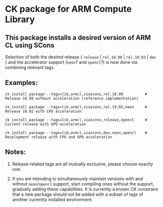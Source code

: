 # CK package for ARM Compute Library

## This package installs a desired version of ARM CL using SCons

Selection of both the desired release { `release` | `rel.18.08` | `rel.19.02` | `dev` } and the accelerator support (`neon`? and `opencl`?) is now done via combining relevant tags.

## Examples:
```
ck install package --tags=lib,armcl,viascons,rel.18.08			# Release 18.08 without acceleration (reference implementation)

ck install package --tags=lib,armcl,viascons,rel.19.02,neon		# Release 19.02 with CPU acceleration

ck install package --tags=lib,armcl,viascons,release,opencl		# Current release with GPU acceleration

ck install package --tags=lib,armcl,viascons,dev,neon,opencl	# Development release with CPU and GPU acceleration
```

## Notes:
1. Release-related tags are all mutually exclusive, please choose exactly one.

2. If you are intending to simultaneously maintain versions with and without `neon`/`opencl` support, start compiling ones without the support, gradually adding these capabilities. It is currently a known CK constraint that a new package should not be added with a subset of tags of another currently installed environment.
